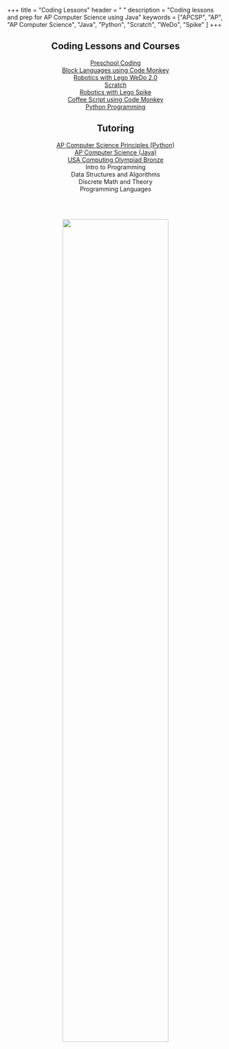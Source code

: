 +++
title = "Coding Lessons"
header = " "
description = "Coding lessons and prep for AP Computer Science using Java" 
keywords = ["APCSP", "AP", "AP Computer Science",  "Java", "Python", "Scratch", "WeDo", "Spike" ]
+++

<center>
  <div class="row">
    <div class="col-sm-6 right">
        <h2>Coding Lessons and Courses</h2>

  <div class="hangingspaced"><a href="/preschool">Preschool Coding</a></div>
  <div class="hangingspaced"><a href="/k2">Block Languages using Code Monkey</a></div>
  <div class="hangingspaced"><a href="/wedo">Robotics with Lego WeDo 2.0</a></div>
  <div class="hangingspaced"><a href="/scratch">Scratch</a></div>
  <div class="hangingspaced"><a href="/spike">Robotics with Lego Spike</a></div>
  <div class="hangingspaced"><a href="/upper_elementary">Coffee Script using Code Monkey</a></div>
  <div class="hangingspaced"><a href="/python_ms">Python Programming</a></div>
  </div>

<div class="col-sm-6 right">
       <h2>Tutoring</h2>


 <div class="hangingspaced"><a href="/apcsp">AP Computer Science Principles (Python)</a></div>
 <div class="hangingspaced"><a href="/apcs">AP Computer Science (Java)</a></div>
 <div class="hangingspaced"><a href="/usaco">USA Computing Olympiad Bronze</a></div>
<!--<h3>College-Level Courses</h3>-->
  <div class="hangingspaced">Intro to Programming</div>
  <div class="hangingspaced">Data Structures and Algorithms</div>
  <div class="hangingspaced">Discrete Math and Theory</div>
  <div class="hangingspaced">Programming Languages</div>
</div>
</div>


<p><br></br></p>


<img src="/images/carousel/dorinateaching.jpg" width="70%">

<p><br></br></b>

</center>